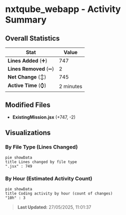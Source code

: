 # nxtqube_webapp - Activity Summary 

## Overall Statistics

| Stat                   | Value                                                             |
| ---------------------- | ----------------------------------------------------------------- |
| **Lines Added** (➕)   | 747                                          |
| **Lines Removed** (➖) | 2                                        |
| **Net Change** (↕)    | 745                |
| **Active Time** (⌚)   | 2 minutes |


## Modified Files
- **ExistingMission.jsx** (+747, -2)

## Visualizations

### By File Type (Lines Changed)

```mermaid
pie showData
title Lines changed by file type
".jsx" : 749
```

### By Hour (Estimated Activity Count)

```mermaid
pie showData
title Coding activity by hour (count of changes)
"10h" : 3
```


> **Last Updated:** 27/05/2025, 11:01:37